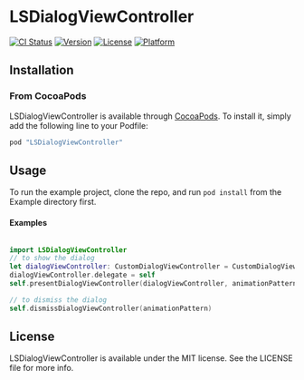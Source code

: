 # LSDialogViewController

[![CI Status](http://img.shields.io/travis/daihase/LSDialogViewController.svg?style=flat)](https://travis-ci.org/daihase/LSDialogViewController)
[![Version](https://img.shields.io/cocoapods/v/LSDialogViewController.svg?style=flat)](http://cocoapods.org/pods/LSDialogViewController)
[![License](https://img.shields.io/cocoapods/l/LSDialogViewController.svg?style=flat)](http://cocoapods.org/pods/LSDialogViewController)
[![Platform](https://img.shields.io/cocoapods/p/LSDialogViewController.svg?style=flat)](http://cocoapods.org/pods/LSDialogViewController)


## Installation

### From CocoaPods

LSDialogViewController is available through [CocoaPods](http://cocoapods.org). To install
it, simply add the following line to your Podfile:

```ruby
pod "LSDialogViewController"
```
## Usage
To run the example project, clone the repo, and run `pod install` from the Example directory first.

#### Examples

```swift

import LSDialogViewController
// to show the dialog
let dialogViewController: CustomDialogViewController = CustomDialogViewController(nibName:"CustomDialog", bundle: nil)
dialogViewController.delegate = self
self.presentDialogViewController(dialogViewController, animationPattern: animationPattern, backgroundViewType: backgroundViewType, dismissButtonEnabled: Bool, completion: { () -> Void in })

// to dismiss the dialog
self.dismissDialogViewController(animationPattern)
```

## License

LSDialogViewController is available under the MIT license. See the LICENSE file for more info.

